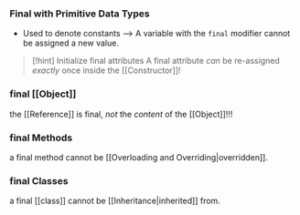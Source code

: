 ### Final with Primitive Data Types
- Used to denote constants
	--> A variable with the `final` modifier cannot be assigned a new value.

> [!hint] Initialize final attributes
> A final attribute _can_ be re-assigned _exactly_ once inside the [[Constructor]]!

### final [[Object]]
the [[Reference]] is final, _not_ the _content_ of the [[Object]]!!!

### final Methods
a final method cannot be [[Overloading and Overriding|overridden]].

### final Classes
a final [[class]] cannot be [[Inheritance|inherited]] from.